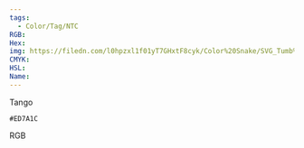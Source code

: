 ```yaml
---
tags:
  - Color/Tag/NTC
RGB:
Hex:
img: https://filedn.com/l0hpzxl1f01yT7GHxtF8cyk/Color%20Snake/SVG_Tumb%20Mass%20No%20Name/ED7A1C.svg
CMYK:
HSL:
Name:
---
```

Tango
```palette
#ED7A1C
```
RGB
